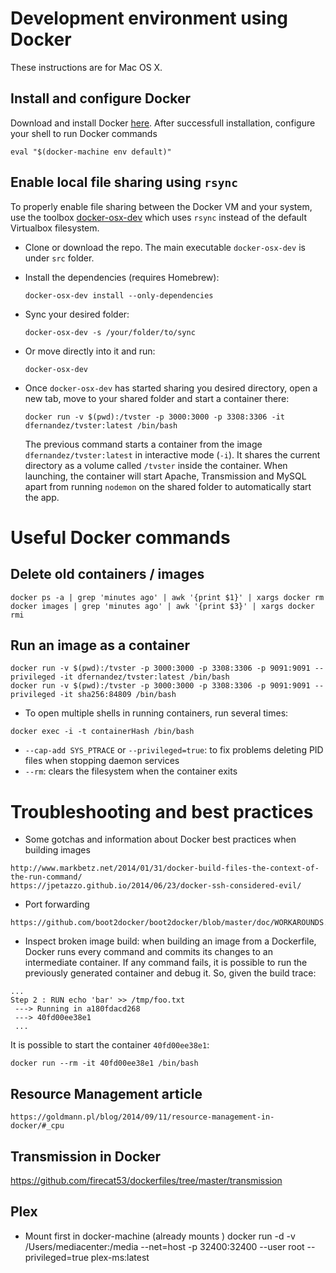 # Development environment using Docker

These instructions are for Mac OS X.

## Install and configure Docker

Download and install Docker [here](https://docs.docker.com/mac/). After successfull installation, configure your shell to run Docker commands
```
eval "$(docker-machine env default)"
```

## Enable local file sharing using `rsync`

To properly enable file sharing between the Docker VM and your system, use the toolbox [docker-osx-dev](https://github.com/brikis98/docker-osx-dev) which uses `rsync` instead of the default Virtualbox filesystem.

* Clone or download the repo. The main executable `docker-osx-dev` is under `src` folder.

* Install the dependencies (requires Homebrew):
  ```
  docker-osx-dev install --only-dependencies
  ```

* Sync your desired folder:
  ```
  docker-osx-dev -s /your/folder/to/sync
  ```

* Or move directly into it and run:
  ```
  docker-osx-dev
  ```

* Once `docker-osx-dev` has started sharing you desired directory, open a new tab, move to your shared folder and start a container there:
  ```
  docker run -v $(pwd):/tvster -p 3000:3000 -p 3308:3306 -it dfernandez/tvster:latest /bin/bash
  ```

  The previous command starts a container from the image `dfernandez/tvster:latest` in interactive mode (`-i`). It shares the current directory
  as a volume called `/tvster` inside the container. When launching, the container will start Apache, Transmission and MySQL apart from running
  `nodemon` on the shared folder to automatically start the app.

# Useful Docker commands

## Delete old containers / images
```
docker ps -a | grep 'minutes ago' | awk '{print $1}' | xargs docker rm
docker images | grep 'minutes ago' | awk '{print $3}' | xargs docker rmi
```

## Run an image as a container
```
docker run -v $(pwd):/tvster -p 3000:3000 -p 3308:3306 -p 9091:9091 --privileged -it dfernandez/tvster:latest /bin/bash
docker run -v $(pwd):/tvster -p 3000:3000 -p 3308:3306 -p 9091:9091 --privileged -it sha256:84809 /bin/bash
```

* To open multiple shells in running containers, run several times:
```
docker exec -i -t containerHash /bin/bash
```
* `--cap-add SYS_PTRACE` or `--privileged=true`: to fix problems deleting PID files when stopping daemon services
* `--rm`: clears the filesystem when the container exits

# Troubleshooting and best practices

* Some gotchas and information about Docker best practices when building images
```
http://www.markbetz.net/2014/01/31/docker-build-files-the-context-of-the-run-command/
https://jpetazzo.github.io/2014/06/23/docker-ssh-considered-evil/
```

* Port forwarding
```
https://github.com/boot2docker/boot2docker/blob/master/doc/WORKAROUNDS.md
```

* Inspect broken image build: when building an image from a Dockerfile, Docker runs every command
and commits its changes to an intermediate container. If any command fails, it is possible to run the previously
generated container and debug it. So, given the build trace:

```
...
Step 2 : RUN echo 'bar' >> /tmp/foo.txt
 ---> Running in a180fdacd268
 ---> 40fd00ee38e1
 ...
```

It is possible to start the container `40fd00ee38e1`:

```
docker run --rm -it 40fd00ee38e1 /bin/bash
```

## Resource Management article
```
https://goldmann.pl/blog/2014/09/11/resource-management-in-docker/#_cpu
```

## Transmission in Docker

https://github.com/firecat53/dockerfiles/tree/master/transmission

## Plex
* Mount first in docker-machine (already mounts )
docker run -d  -v /Users/mediacenter:/media --net=host -p 32400:32400 --user root --privileged=true  plex-ms:latest
